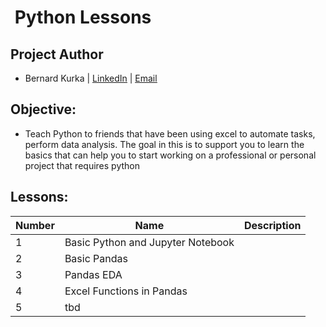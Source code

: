 # ![]() Python Lessons

## Project Author
- Bernard Kurka | <u>[LinkedIn](https://www.linkedin.com/in/bernardkurka)</u> | <u>[Email](bkexcel2014@gmail.com)</u>

## Objective:
- Teach Python to friends that have been using excel to automate tasks, perform data analysis. The goal in this is to support you to learn the basics that can help you to start working on a professional or personal project that requires python 

## Lessons:

|Number| Name| Description|
|---|---|---|
|1|Basic Python and Jupyter Notebook||
|2|Basic Pandas||
|3|Pandas EDA||
|4|Excel Functions in Pandas||
|5|tbd|
